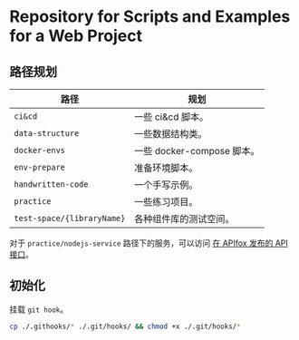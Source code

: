 # Repository for Scripts and Examples for a Web Project

## 路径规划

| 路径                       | 规划                                         |
| -------------------------- | -------------------------------------------- |
| `ci&cd`                    | 一些 ci&cd 脚本。                            |
| `data-structure`           | 一些数据结构类。                             |
| `docker-envs`              | 一些 docker-compose 脚本。                   |
| `env-prepare`              | 准备环境脚本。                               |
| `handwritten-code`         | 一个手写示例。                               |
| `practice`                 | 一些练习项目。                               |
| `test-space/{libraryName}` | 各种组件库的测试空间。                       |

对于 `practice/nodejs-service` 路径下的服务，可以访问 [在 APIfox 发布的 API 接口](https://apifox.com/apidoc/shared-b220fa2f-dc80-4283-9dee-311a22e04d03)。

## 初始化

挂载 `git hook`。

``` sh
cp ./.githooks/* ./.git/hooks/ && chmod +x ./.git/hooks/*
```
